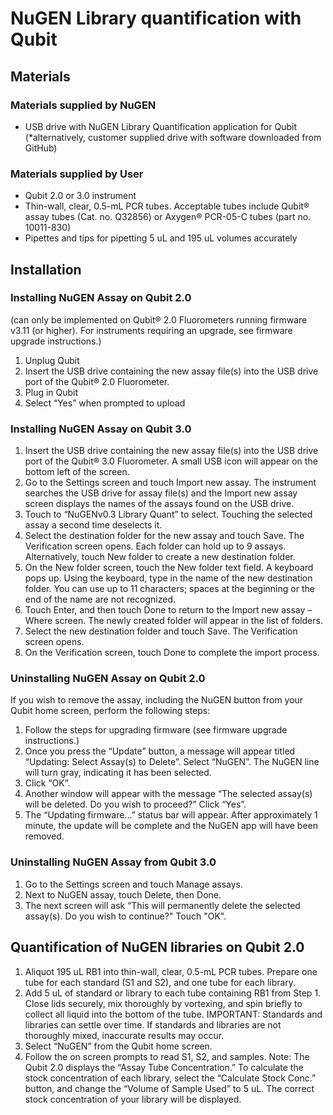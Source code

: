 # NuGEN Library quantification with Qubit

## Materials

### Materials supplied by NuGEN

  - USB drive with NuGEN Library Quantification application for Qubit (*alternatively, customer supplied drive with software downloaded from GitHub)


### Materials supplied by User

  - Qubit 2.0 or 3.0 instrument
  - Thin-wall, clear, 0.5-mL PCR tubes. Acceptable tubes include Qubit® assay tubes (Cat. no. Q32856) or Axygen® PCR-05-C tubes (part no.   10011-830)
  - Pipettes and tips for pipetting 5 uL and 195 uL volumes accurately

## Installation

### Installing NuGEN Assay on Qubit 2.0
(can only be implemented on Qubit® 2.0 Fluorometers running firmware v3.11 (or higher). For instruments requiring an upgrade, see firmware upgrade instructions.)

  1.	Unplug Qubit
  2.	Insert the USB drive containing the new assay file(s) into the USB drive port of the Qubit® 2.0 Fluorometer.
  3.	Plug in Qubit
  4.	Select “Yes” when prompted to upload


### Installing NuGEN Assay on Qubit 3.0

  1. Insert the USB drive containing the new assay file(s) into the USB drive port of the Qubit® 3.0 Fluorometer. A small USB icon will    appear on the bottom left of the screen.
  2. Go to the Settings screen and touch Import new assay. The instrument searches the USB drive for assay file(s) and the Import new      assay screen displays the names of the assays found on the USB drive.
  3. Touch to “NuGENv0.3 Library Quant” to select. Touching the selected assay a second time deselects it.
  4. Select the destination folder for the new assay and touch Save. The Verification screen opens. Each folder can hold up to 9 assays.
  Alternatively, touch New folder to create a new destination folder.
  5. On the New folder screen, touch the New folder text field. A keyboard pops up. Using the keyboard, type in the name of the new destination folder. You can use up to 11 characters; spaces at the beginning or the end of the name are not recognized.
  6. Touch Enter, and then touch Done to return to the Import new assay – Where screen. The newly created folder will appear in the list of folders.
  7. Select the new destination folder and touch Save. The Verification screen opens.
  8.	On the Verification screen, touch Done to complete the import process.

### Uninstalling NuGEN Assay on Qubit 2.0

If you wish to remove the assay, including the NuGEN button from your Qubit home screen, perform the following steps:

  1.	Follow the steps for upgrading firmware (see firmware upgrade instructions.)
  2.	Once you press the “Update” button, a message will appear titled “Updating: Select Assay(s) to Delete”. Select “NuGEN”. The NuGEN line will turn gray, indicating it has been selected.
  3.	Click “OK”. 
  4.	Another window will appear with the message “The selected assay(s) will be deleted. Do you wish to proceed?”  Click “Yes”. 
  5.	The “Updating firmware…” status bar will appear. After approximately 1 minute, the update will be complete and the NuGEN app will have been removed.

### Uninstalling NuGEN Assay from Qubit 3.0

  1.	Go to the Settings screen and touch Manage assays.
  2.	Next to NuGEN assay, touch Delete, then Done.
  3.	The next screen will ask “This will permanently delete the selected assay(s). Do you wish to continue?" Touch "OK".

## Quantification of NuGEN libraries on Qubit 2.0 

  1.	Aliquot 195 uL RB1 into thin-wall, clear, 0.5-mL PCR tubes. Prepare one tube for each standard (S1 and S2), and one tube for each library.
  2.	Add 5 uL of standard or library to each tube containing RB1 from Step 1. Close lids securely, mix thoroughly by vortexing, and spin briefly to collect all liquid into the bottom of the tube.
  IMPORTANT:  Standards and libraries can settle over time. If standards and libraries are not thoroughly mixed, inaccurate results may occur.
  3.	Select “NuGEN” from the Qubit home screen.
  4.	Follow the on screen prompts to read S1, S2, and samples.
  Note: The Qubit 2.0 displays the “Assay Tube Concentration.” To calculate the stock concentration of each library, select the “Calculate Stock Conc.” button, and change the “Volume of Sample Used” to 5 uL. The correct stock concentration of your library will be displayed.





